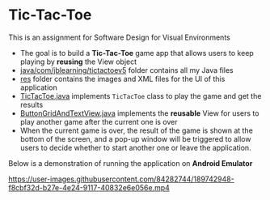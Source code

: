 # Tic-Tac-Toe

This is an assignment for Software Design for Visual Environments

* The goal is to build a **Tic-Tac-Toe** game app that allows users to keep playing by **reusing** the View object
* [java/com/jblearning/tictactoev5](java/com/jblearning/tictactoev5) folder contains all my Java files
* [res](res) folder contains the images and XML files for the UI of this application
* [TicTacToe.java](java/com/jblearning/tictactoev5/TicTacToe.java) implements `TicTacToe` class to play the game and get the results
* [ButtonGridAndTextView.java](java/com/jblearning/tictactoev5/ButtonGridAndTextView.java) implements the **reusable** View for users to play another game after the current one is over
* When the current game is over, the result of the game is shown at the bottom of the screen, and a pop-up window will be triggered to allow users to decide whether to start another one or leave the application.


Below  is a demonstration of running the application on **Android Emulator**

https://user-images.githubusercontent.com/84282744/189742948-f8cbf32d-b27e-4e24-9117-40832e6e056e.mp4

